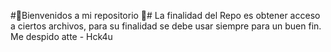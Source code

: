 #🐾Bienvenidos a mi repositorio 🐾#
La finalidad del Repo es obtener acceso a ciertos archivos, para su finalidad se debe usar siempre para un buen fin. 
Me despido atte - Hck4u
